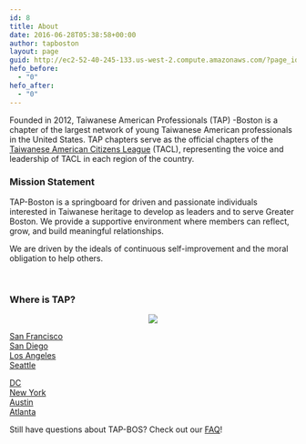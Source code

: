 ```yaml
---
id: 8
title: About
date: 2016-06-28T05:38:58+00:00
author: tapboston
layout: page
guid: http://ec2-52-40-245-133.us-west-2.compute.amazonaws.com/?page_id=8
hefo_before:
  - "0"
hefo_after:
  - "0"
---
```

Founded in 2012, Taiwanese American Professionals (TAP) -Boston is a chapter of the largest network of young Taiwanese American professionals in the United States. TAP chapters serve as the official chapters of the [Taiwanese American Citizens League](http://www.tacl.org/) (TACL), representing the voice and leadership of TACL in each region of the country.

### Mission Statement

TAP-Boston is a springboard for driven and passionate individuals interested in Taiwanese heritage to develop as leaders and to serve Greater Boston. We provide a supportive environment where members can reflect, grow, and build meaningful relationships.

We are driven by the ideals of continuous self-improvement and the moral obligation to help others.

&nbsp;

### Where is TAP?

<p style="text-align: center;">
  <img src="http://tacl.org/wp-content/uploads/2016/08/map-990x522.jpg" />
</p>

<p style="text-align: center;">
  <div class="ezcol ezcol-one-quarter">
    <a title="TAP SF" href="http://tap-sf.org" target="_blank">San Francisco</a>
  </div>
  
  <div class="ezcol ezcol-one-quarter">
    <a title="TAP SD" href="http://tap-sd.org" target="_blank">San Diego</a>
  </div>
  
  <div class="ezcol ezcol-one-quarter">
    <a title="TAP LA" href="http://tap-la.org" target="_blank">Los Angeles</a>
  </div>
  
  <div class="ezcol ezcol-one-quarter ezcol-last">
    <a href="http://www.tap-seattle.org/" target="_blank">Seattle</a>
  </div>
  
  <div class="ezcol-divider">
  </div>
</p>

<p style="text-align: center;">
  <div class="ezcol ezcol-one-quarter">
    <a title="TAP DC" href="http://tap-dc.org" target="_blank">DC</a>
  </div>
  
  <div class="ezcol ezcol-one-quarter">
    <a href="http://tap-ny.org/" target="_blank">New York</a>
  </div>
  
  <div class="ezcol ezcol-one-quarter">
    <a href="http://www.tap-atx.org/" target="_blank">Austin</a>
  </div>
  
  <div class="ezcol ezcol-one-quarter ezcol-last">
    <a href="http://www.tap-atl.org/" target="_blank">Atlanta</a>
  </div>
  
  <div class="ezcol-divider">
  </div>
</p>

<p style="text-align: left;">
  Still have questions about TAP-BOS? Check out our <a href="http://www.tap-boston.org/about/faq/">FAQ</a>!
</p>